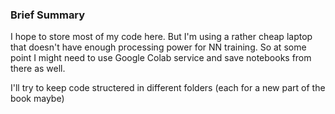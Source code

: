 ### Brief Summary
I hope to store most of my code here. But I'm using a rather cheap laptop that doesn't have enough processing power for NN training. 
So at some point I might need to use Google Colab service and save notebooks from there as well.

I'll try to keep code structered in different folders (each for a new part of the book maybe)
